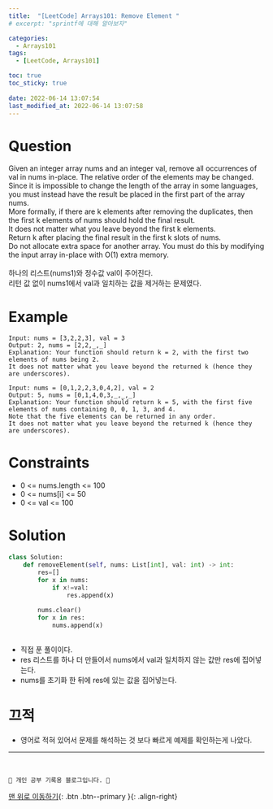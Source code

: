 ```yaml
---
title:  "[LeetCode] Arrays101: Remove Element "
# excerpt: "sprintf에 대해 알아보자"

categories:
  - Arrays101
tags:
  - [LeetCode, Arrays101]

toc: true
toc_sticky: true
 
date: 2022-06-14 13:07:54
last_modified_at: 2022-06-14 13:07:58
---
```


# Question
Given an integer array nums and an integer val, remove all occurrences of val in nums in-place. The relative order of the elements may be changed.<br>
Since it is impossible to change the length of the array in some languages, you must instead have the result be placed in the first part of the array nums. <br>
More formally, if there are k elements after removing the duplicates, then the first k elements of nums should hold the final result. <br>
It does not matter what you leave beyond the first k elements.
<br>
Return k after placing the final result in the first k slots of nums.
<br>
Do not allocate extra space for another array. You must do this by modifying the input array in-place with O(1) extra memory.
<br><br>
하나의 리스트(nums1)와 정수값 val이 주어진다.<br>
리턴 값 없이 nums1에서 val과 일치하는 값을 제거하는 문제였다.

# Example
```
Input: nums = [3,2,2,3], val = 3
Output: 2, nums = [2,2,_,_]
Explanation: Your function should return k = 2, with the first two elements of nums being 2.
It does not matter what you leave beyond the returned k (hence they are underscores).
```
```
Input: nums = [0,1,2,2,3,0,4,2], val = 2
Output: 5, nums = [0,1,4,0,3,_,_,_]
Explanation: Your function should return k = 5, with the first five elements of nums containing 0, 0, 1, 3, and 4.
Note that the five elements can be returned in any order.
It does not matter what you leave beyond the returned k (hence they are underscores).
```


# Constraints
- 0 <= nums.length <= 100
- 0 <= nums[i] <= 50
- 0 <= val <= 100

# Solution
```py   
class Solution:
    def removeElement(self, nums: List[int], val: int) -> int:
        res=[]
        for x in nums:
            if x!=val:
                res.append(x)
                
        nums.clear()
        for x in res:
            nums.append(x)
        
```
- 직접 푼 풀이이다.
- res 리스트를 하나 더 만들어서 nums에서 val과 일치하지 않는 값만 res에 집어넣는다.
- nums를 초기화 한 뒤에 res에 있는 값을 집어넣는다.

# 끄적
- 영어로 적혀 있어서 문제를 해석하는 것 보다 빠르게 예제를 확인하는게 나았다.

***
<br>

    💛 개인 공부 기록용 블로그입니다. 👻

[맨 위로 이동하기](#){: .btn .btn--primary }{: .align-right}